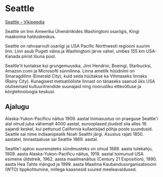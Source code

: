 # Seattle
[Seattle – Vikipeedia](https://et.wikipedia.org/wiki/Seattle)

Seattle on linn Ameerika Ühendriikides Washingtoni osariigis, Kingi maakonna halduskeskus.

Seattle on rahvaarvult osariigi ja USA Pacific Northwesti regiooni suurim linn. Linn asub Pugeti väina ja Washingtoni järve vahel, umbes 155 km USA-Kanada piirist lõuna pool.

Seattle'it tuntakse kui grungemuusika, Jimi Hendrixi, Boeingi, Starbucksi, Amazon.comi ja Microsofti sünnilinna. Linna ametlik hüüdnimi on Smaragdilinn (Emerald City), kuid seda hüütakse ka Vihmaseks linnaks (Rainy City). Kunagisest metsatööliste linnast on tänaseks saanud üks USA olulisemaid kultuuritrendide suunajaid ning noorusliku ettevõtluse ja kõrgtehnoloogia keskusi.

## Ajalugu

Alaska-Yukon-Pacificu näitus 1909. aastal
Inimasustus on praeguse Seattle'i alal olnud juba vähemalt 4000 aastat, eurooplased jõudsid siia alles 19. sajandi keskel, kui pettunud California kullaotsijad põhja poole suundusid. Seattle sai nime indiaanipealik Noah Sealthi järgi. Asustus rajati 1850. aastatel, linnastaatuse sai Seattle 1869. aastal.

Seattle'i ajaloo suuremateks sündmusteks on olnud 1889. aasta tulekahju, 1909. aasta Alaska-Yukon-Pacificu näitus, 1919. aastal toimunud USA esimene üldstreik, 1962. aasta maailmanäitus (Century 21 Exposition), 1990. aasta Hea Tahte mängud ja 1999. aasta Maailma Kaubandusorganisatsiooni (WTO) tippkohtumine, millega kaasnesid suured meeleavaldused.

<!---
  cspell:words Alaska Amazon Boeingi California Century City Emerald
  cspell:words Exposition Hendrixi Jimi Kanada Microsofti Northwesti Pacific Pacificu Pugeti Rainy
  cspell:words Sealthi Seattle Seattle'it Starbucksi Vikipeedia
  cspell:words Washingtoni Yukon comi grungemuusika ignore indiaanipealik kõrgtehnoloogia locale words
  cspell:locale et
--->
